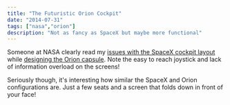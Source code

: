 ```yaml
---
title: "The Futuristic Orion Cockpit"
date: "2014-07-31"
tags: ["nasa","orion"]
description: "Not as fancy as SpaceX but maybe more functional"
---
```

Someone at NASA clearly read my [issues with the SpaceX cockpit layout](http://blog.nickoneill.name/ux-for-the-spacex-dragon/) while [designing the Orion capsule](http://www.airspacemag.com/space/americas-next-spaceship-180952126/). Note the easy to reach joystick and lack of information overload on the screens!

Seriously though, it's interesting how similar the SpaceX and Orion configurations are. Just a few seats and a screen that folds down in front of your face!
